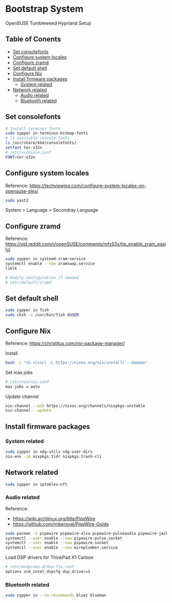 # Bootstrap System

OpenSUSE Tumbleweed Hyprland Setup

## Table of Conents

<!-- vim-markdown-toc GFM -->

* [Set consolefonts](#set-consolefonts)
* [Configure system locales](#configure-system-locales)
* [Configure zramd](#configure-zramd)
* [Set default shell](#set-default-shell)
* [Configure Nix](#configure-nix)
* [Install firmware packages](#install-firmware-packages)
    * [System related](#system-related)
* [Network related](#network-related)
    * [Audio related](#audio-related)
    * [Bluetooth related](#bluetooth-related)

<!-- vim-markdown-toc -->

## Set consolefonts

```bash
# Install terminus fonts
sudo zypper in terminus-bitmap-fonts
# ls available console fonts
ls /usr/share/kbd/consolefonts/
setfont ter-v32n
# /etc/vconsole.conf
FONT=ter-v32n
```

## Configure system locales

Reference: https://techviewleo.com/configure-system-locales-on-opensuse-sles/

```bash
sudo yast2
```

System > Language > Secondray Language

## Configure zramd

Reference: https://old.reddit.com/r/openSUSE/comments/mfs53x/tip_enable_zram_easily/

```bash
sudo zypper in systemd-zram-service
systemctl enable --now zramswap.service
lsblk

# modify configuration if needed
# /etc/default/zramd
```

## Set default shell

```bash
sudo zypper in fish
sudo chsh -s /usr/bin/fish $USER
```

## Configure Nix

Reference: https://christitus.com/nix-package-manager/

Install

```bash
bash -c "sh <(curl -L https://nixos.org/nix/install) --daemon"
```

Set max jobs

```bash
# /etc/nix/nix.conf
max-jobs = auto
```

Update channel

```bash
nix-channel --add https://nixos.org/channels/nixpkgs-unstable
nix-channel --update
```

## Install firmware packages

### System related

```bash
sudo zypper in xdg-utils xdg-user-dirs
nix-env -iA nixpkgs.tldr nixpkgs.trash-cli
```

## Network related

```bash
sudo zypper in iptables-nft
```

### Audio related

Reference:

- https://wiki.archlinux.org/title/PipeWire
- https://github.com/mikeroyal/PipeWire-Guide

```bash
sudo pacman -S pipewire pipewire-alsa pipewire-pulseaudio pipewire-jack wireplumber pavucontrol pamixer alsa-utils
systemctl --user enable --now pipewire-pulse.socket
systemctl --user enable --now pipewire.socket
systemctl --user enable --now wireplumber.service
```

Load DSP drivers for ThinkPad X1 Carbon

```bash
# /etc/modprobe.d/dsp-fix.conf
options snd_intel_dspcfg dsp_driver=1
```

### Bluetooth related

```bash
sudo zypper in --no-recommends bluez blueman
```
